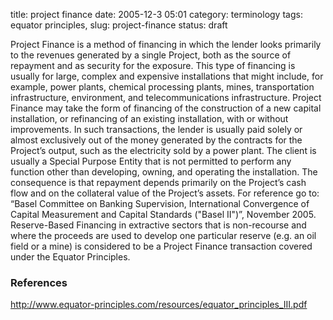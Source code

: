 title: project finance
date: 2005-12-3 05:01
category: terminology
tags: equator principles,
slug: project-finance
status: draft

<!--
icon: file-code-o
summary: 
-->
Project Finance is a method of financing in which the lender looks primarily to the revenues generated by a single Project, both as the source of repayment and as security for the exposure. This type of financing is usually for large, complex and expensive installations that might include, for example, power plants, chemical processing plants, mines, transportation infrastructure, environment, and telecommunications infrastructure. Project Finance may take the form of financing of the construction of a new capital installation, or refinancing of an existing installation, with or without improvements. In such transactions, the lender is usually paid solely or almost exclusively out of the money generated by the contracts for the Project’s output, such as the  electricity sold by a power plant. The client is usually a Special Purpose Entity that is not permitted to perform any function other than developing, owning, and operating the installation. The consequence is that repayment depends primarily on the Project’s cash flow and on the collateral 
value of the Project’s assets. For reference go to: “Basel Committee on Banking Supervision, International Convergence of Capital Measurement and Capital Standards ("Basel II")”, November 2005. Reserve-Based Financing in extractive sectors that is non-recourse and where the proceeds are used to develop one particular reserve (e.g. an oil field or a mine) is considered to be a Project Finance transaction covered under the Equator Principles.

### References

http://www.equator-principles.com/resources/equator_principles_III.pdf

